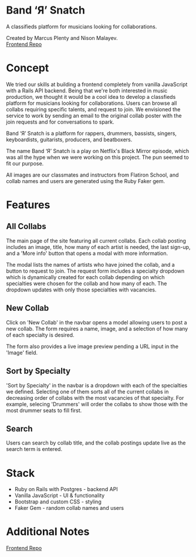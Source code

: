 # Band ‘Я’ Snatch

A classifieds platform for musicians looking for collaborations.

Created by Marcus Plenty and Nison Malayev. </br>
[Frontend Repo](https://github.com/nmala/bandrsnatch-frontend)

# Concept

We tried our skills at building a frontend completely from vanilla JavaScript with a Rails API backend. Being that we're both interested in music production, we thought it would be a cool idea to develop a classfieds platform for musicians looking for collaborations. Users can browse all collabs requiring specific talents, and request to join. We envisioned the service to work by sending an email to the original collab poster with the join requests and for conversations to spark.

Band ‘Я’ Snatch is a platform for rappers, drummers, bassists, singers, keyboardists, guitarists, producers, and beatboxers.

The name Band ‘Я’ Snatch is a play on Netflix's Black Mirror episode, which was all the hype when we were working on this project. The pun seemed to fit our purpose.

All images are our classmates and instructors from Flatiron School, and collab names and users are generated using the Ruby Faker gem.

# Features

## All Collabs

The main page of the site featuring all current collabs. Each collab posting includes an image, title, how many of each artist is needed, the last sign-up, and a 'More info' button that opens a modal with more information.

The modal lists the names of artists who have joined the collab, and a button to request to join. The request form includes a specialty dropdown which is dynamically created for each collab depending on which specialties were chosen for the collab and how many of each. The dropdown updates with only those specialties with vacancies.

## New Collab

Click on 'New Collab' in the navbar opens a model allowing users to post a new collab. The form requires a name, image, and a selection of how many of each specialty is desired.

The form also provides a live image preview pending a URL input in the 'Image' field.

## Sort by Specialty

'Sort by Specialty' in the navbar is a dropdown with each of the specialties we defined. Selecting one of them sorts all of the current collabs in decreasing order of collabs with the most vacancies of that specialty. For example, selecing 'Drummers' will order the collabs to show those with the most drummer seats to fill first.

## Search

Users can search by collab title, and the collab postings update live as the search term is entered.

# Stack

- Ruby on Rails with Postgres - backend API
- Vanilla JavaScript - UI & functionality
- Bootstrap and custom CSS - styling
- Faker Gem - random collab names and users

# Additional Notes

[Frontend Repo](https://github.com/nmala/bandrsnatch-frontend)
